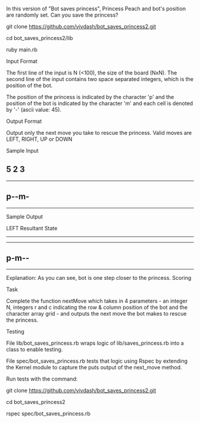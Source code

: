 In this version of "Bot saves princess", Princess Peach and bot's position are randomly set. Can you save the princess?

git clone https://github.com/vivdash/bot_saves_princess2.git

cd bot_saves_princess2/lib

ruby main.rb

Input Format

The first line of the input is N (<100), the size of the board (NxN). The second line of the input contains two space separated integers, which is the position of the bot.

The position of the princess is indicated by the character 'p' and the position of the bot is indicated by the character 'm' and each cell is denoted by '-' (ascii value: 45).

Output Format

Output only the next move you take to rescue the princess. Valid moves are LEFT, RIGHT, UP or DOWN

Sample Input

5
2 3
-----
-----
p--m-
-----
-----
Sample Output

LEFT
Resultant State

-----
-----
p-m--
-----
-----
Explanation: As you can see, bot is one step closer to the princess.
Scoring

Task

Complete the function nextMove which takes in 4 parameters - an integer N, integers r and c indicating the row & column position of the bot and the character array grid - and outputs the next move the bot makes to rescue the princess.

Testing

File lib/bot_saves_princess.rb wraps logic of lib/saves_princess.rb into a class to enable testing.

File spec/bot_saves_princess.rb tests that logic using Rspec by extending the Kernel module to capture the puts output of the next_move method.

Run tests with the command:

git clone https://github.com/vivdash/bot_saves_princess2.git

cd bot_saves_princess2

rspec spec/bot_saves_princess.rb
